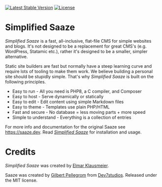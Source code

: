 <p>
<a href="https://packagist.org/packages/eklausme/saaze-example"><img src="https://img.shields.io/packagist/v/eklausme/saaze-example" alt="Latest Stable Version"></a>
<a href="https://packagist.org/packages/eklausme/saaze-example"><img src="https://img.shields.io/packagist/l/eklausme/saaze-example" alt="License"></a>
</p>

# Simplified Saaze

_Simplified Saaze_ is a fast, all-inclusive, flat-file CMS for simple websites and blogs. It's not designed to be a replacement for great CMS's (e.g. WordPress, Statamic etc.), rather it's designed to be a smaller, simpler alternative.

Static site builders are fast but normally have a steep learning curve and require lots of tooling to make them work. We believe building a personal site should be stupidly simple. That's why _Simplified Saaze_ is built on the following principles.

* Easy to run - All you need is PHP8, a C compiler, and Composer
* Easy to host - Serve dynamically or statically
* Easy to edit - Edit content using simple Markdown files
* Easy to theme - Templates use plain PHP/HTML
* Fast and secure - No database = less moving parts + more speed
* Simple to understand - Everything is a collection of entries

For more info and documentation for the original Saaze see https://saaze.dev. Read [_Simplified Saaze_](https://eklausmeier.goip.de/blog/2021/10-31-simplified-saaze) for installation and usage.

# Credits

_Simplified Saaze_ was created by [Elmar Klausmeier](https://eklausmeier.goip.de).

Saaze was created by [Gilbert Pellegrom](https://gilbitron.me) from [Dev7studios](https://dev7studios.co). Released under the MIT license.

